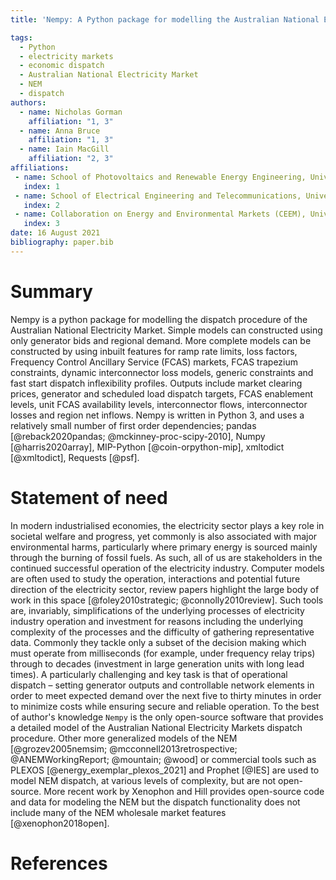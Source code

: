 ```yaml
---
title: 'Nempy: A Python package for modelling the Australian National Electricity Market dispatch procedure'

tags:
  - Python
  - electricity markets
  - economic dispatch
  - Australian National Electricity Market
  - NEM
  - dispatch
authors:
  - name: Nicholas Gorman
    affiliation: "1, 3"
  - name: Anna Bruce
    affiliation: "1, 3"
  - name: Iain MacGill
    affiliation: "2, 3"
affiliations:
 - name: School of Photovoltaics and Renewable Energy Engineering, University of New South Wales, Australia
   index: 1
 - name: School of Electrical Engineering and Telecommunications, University of New South Wales, Australia
   index: 2
 - name: Collaboration on Energy and Environmental Markets (CEEM), University of New South Wales, Australia
   index: 3
date: 16 August 2021
bibliography: paper.bib
---
```


# Summary

Nempy is a python package for modelling the dispatch procedure of the Australian National Electricity Market. Simple models can constructed using only generator bids and regional demand. More complete models can be constructed by using inbuilt features for ramp rate limits, loss factors, Frequency Control Ancillary Service (FCAS) markets, FCAS trapezium constraints, dynamic interconnector loss models, generic constraints and fast start dispatch inflexibility profiles. Outputs include market clearing prices, generator and scheduled load dispatch targets, FCAS enablement levels, unit FCAS availability levels, interconnector flows, interconnector losses and region net inflows. Nempy is written in Python 3, and uses a relatively small number of first order dependencies; pandas [@reback2020pandas; @mckinney-proc-scipy-2010], Numpy [@harris2020array], MIP-Python [@coin-orpython-mip], xmltodict [@xmltodict], Requests [@psf].

# Statement of need

In modern industrialised economies, the electricity sector plays a key role in societal welfare and progress, yet commonly is also associated with major environmental harms, particularly where primary energy is sourced mainly through the burning of fossil fuels. As such, all of us are stakeholders in the continued successful operation of the electricity industry. Computer models are often used to study the operation, interactions and potential future direction of the electricity sector, review papers highlight the large body of work in this space [@foley2010strategic; @connolly2010review]. Such tools are, invariably, simplifications of the underlying processes of electricity industry operation and investment for reasons including the underlying complexity of the processes and the difficulty of gathering representative data. Commonly they tackle only a subset of the decision making which must operate from milliseconds (for example, under frequency relay trips) through to decades (investment in large generation units with long lead times). A particularly challenging and key task is that of operational dispatch – setting generator outputs and controllable network elements in order to meet expected demand over the next five to thirty minutes in order to minimize costs while ensuring secure and reliable operation. To the best of author's knowledge `Nempy` is the only open-source software that provides a detailed model of the Australian National Electricity Markets dispatch procedure. Other more generalized models of the NEM [@grozev2005nemsim; @mcconnell2013retrospective; @ANEMWorkingReport; @mountain; @wood] or commercial tools such as PLEXOS [@energy_exemplar_plexos_2021] and Prophet [@IES] are used to model NEM dispatch, at various levels of complexity, but are not open-source. More recent work by Xenophon and Hill provides open-source code and data for modeling the NEM but the dispatch functionality does not include many of the NEM wholesale market features [@xenophon2018open].

# References